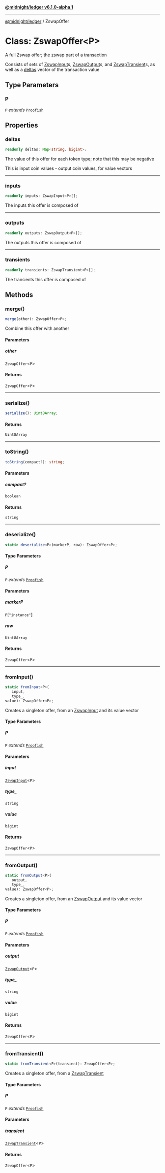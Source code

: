 [**@midnight/ledger v6.1.0-alpha.1**](../README.md)

***

[@midnight/ledger](../globals.md) / ZswapOffer

# Class: ZswapOffer\<P\>

A full Zswap offer; the zswap part of a transaction

Consists of sets of [ZswapInput](ZswapInput.md)s, [ZswapOutput](ZswapOutput.md)s, and [ZswapTransient](ZswapTransient.md)s,
as well as a [deltas](#deltas) vector of the transaction value

## Type Parameters

### P

`P` *extends* [`Proofish`](../type-aliases/Proofish.md)

## Properties

### deltas

```ts
readonly deltas: Map<string, bigint>;
```

The value of this offer for each token type; note that this may be
negative

This is input coin values - output coin values, for value vectors

***

### inputs

```ts
readonly inputs: ZswapInput<P>[];
```

The inputs this offer is composed of

***

### outputs

```ts
readonly outputs: ZswapOutput<P>[];
```

The outputs this offer is composed of

***

### transients

```ts
readonly transients: ZswapTransient<P>[];
```

The transients this offer is composed of

## Methods

### merge()

```ts
merge(other): ZswapOffer<P>;
```

Combine this offer with another

#### Parameters

##### other

`ZswapOffer`\<`P`\>

#### Returns

`ZswapOffer`\<`P`\>

***

### serialize()

```ts
serialize(): Uint8Array;
```

#### Returns

`Uint8Array`

***

### toString()

```ts
toString(compact?): string;
```

#### Parameters

##### compact?

`boolean`

#### Returns

`string`

***

### deserialize()

```ts
static deserialize<P>(markerP, raw): ZswapOffer<P>;
```

#### Type Parameters

##### P

`P` *extends* [`Proofish`](../type-aliases/Proofish.md)

#### Parameters

##### markerP

`P`\[`"instance"`\]

##### raw

`Uint8Array`

#### Returns

`ZswapOffer`\<`P`\>

***

### fromInput()

```ts
static fromInput<P>(
   input, 
   type_, 
value): ZswapOffer<P>;
```

Creates a singleton offer, from an [ZswapInput](ZswapInput.md) and its value
vector

#### Type Parameters

##### P

`P` *extends* [`Proofish`](../type-aliases/Proofish.md)

#### Parameters

##### input

[`ZswapInput`](ZswapInput.md)\<`P`\>

##### type\_

`string`

##### value

`bigint`

#### Returns

`ZswapOffer`\<`P`\>

***

### fromOutput()

```ts
static fromOutput<P>(
   output, 
   type_, 
value): ZswapOffer<P>;
```

Creates a singleton offer, from an [ZswapOutput](ZswapOutput.md) and its value
vector

#### Type Parameters

##### P

`P` *extends* [`Proofish`](../type-aliases/Proofish.md)

#### Parameters

##### output

[`ZswapOutput`](ZswapOutput.md)\<`P`\>

##### type\_

`string`

##### value

`bigint`

#### Returns

`ZswapOffer`\<`P`\>

***

### fromTransient()

```ts
static fromTransient<P>(transient): ZswapOffer<P>;
```

Creates a singleton offer, from a [ZswapTransient](ZswapTransient.md)

#### Type Parameters

##### P

`P` *extends* [`Proofish`](../type-aliases/Proofish.md)

#### Parameters

##### transient

[`ZswapTransient`](ZswapTransient.md)\<`P`\>

#### Returns

`ZswapOffer`\<`P`\>
